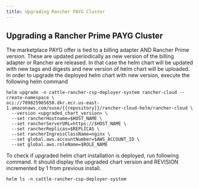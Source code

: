 ```yaml
---
title: Upgrading Rancher PAYG Cluster
---
```


## Upgrading a Rancher Prime PAYG Cluster

The marketplace PAYG offer is tied to a billing adapter AND Rancher Prime version. These are updated periodically as new version of the billing adapter or Rancher are released.
In that case the helm chart will be updated with new tags and digests and new version of helm chart will be uploaded. In order to upgrade the deployed helm chart with new version, execute the following helm command

```
helm upgrade -n cattle-rancher-csp-deployer-system rancher-cloud --create-namespace \
oci://709825985650.dkr.ecr.us-east-1.amazonaws.com/suse/{{repository}}/rancher-cloud-helm/rancher-cloud \
  --version <upgraded_chart_version> \
  --set rancherHostname=$HOST_NAME \
  --set rancherServerURL=https://$HOST_NAME \
  --set rancherReplicas=$REPLICAS \
  --set rancherIngressClassName=nginx \
  --set global.aws.accountNumber=$AWS_ACCOUNT_ID \
  --set global.aws.roleName=$ROLE_NAME
```

To check if upgraded helm chart installation is deployed, run following command. It should display the upgraded chart version and REVISION incremented by 1 from previous install.

```
helm ls -n cattle-rancher-csp-deployer-system
```